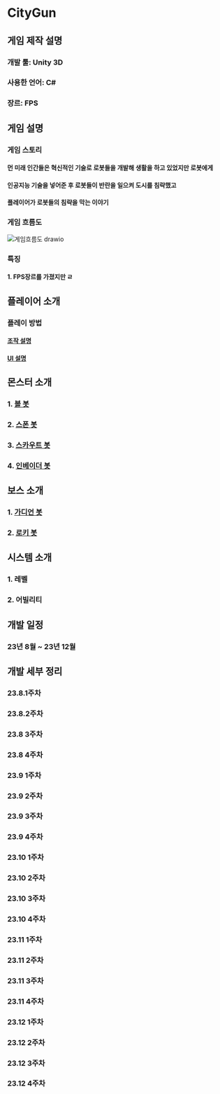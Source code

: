 # CityGun

## 게임 제작 설명
### 개발 툴: Unity 3D
### 사용한 언어: C#
### 장르: FPS

## 게임 설명
### 게임 스토리
#### 먼 미래 인간들은 혁신적인 기술로 로봇들을 개발해 생활을 하고 있었지만 로봇에게
#### 인공지능 기술을 넣어준 후 로봇들이 반란을 일으켜 도시를 침략했고
#### 플레이어가 로봇들의 침략을 막는 이야기

### 게임 흐름도
![게임흐름도 drawio](https://github.com/ACEDIA2567/CityGun/assets/101154683/716ce524-23e0-443a-b2fe-d1fc8fb1e7c4)

### 특징
#### 1. FPS장르를 가졌지만 ㄹ

## 플레이어 소개
### 플레이 방법
#### [조작 설명](System/조작%20설명.md)

#### [UI 설명](System/UI_설명.md)


## 몬스터 소개
### 1. [볼 봇](MonsterInfo/BallBot.md)
### 2. [스폰 봇](MonsterInfo/SpawnBot.md)
### 3. [스카우트 봇](MonsterInfo/ScoutBot.md)
### 4. [인베이더 봇](MonsterInfo/InvaderBot.md)

## 보스 소개
### 1. [가디언 봇](MonsterInfo/GuaridanBot.md)
### 2. [로키 봇](MonsterInfo/Rockie.md)

## 시스템 소개
### 1. 레벨
### 2. 어빌리티

## 개발 일정
### 23년 8월 ~ 23년 12월

## 개발 세부 정리
### 23.8.1주차

### 23.8.2주차

### 23.8 3주차

### 23.8 4주차

### 23.9 1주차

### 23.9 2주차

### 23.9 3주차

### 23.9 4주차

### 23.10 1주차

### 23.10 2주차

### 23.10 3주차

### 23.10 4주차

### 23.11 1주차

### 23.11 2주차

### 23.11 3주차

### 23.11 4주차

### 23.12 1주차

### 23.12 2주차

### 23.12 3주차

### 23.12 4주차


